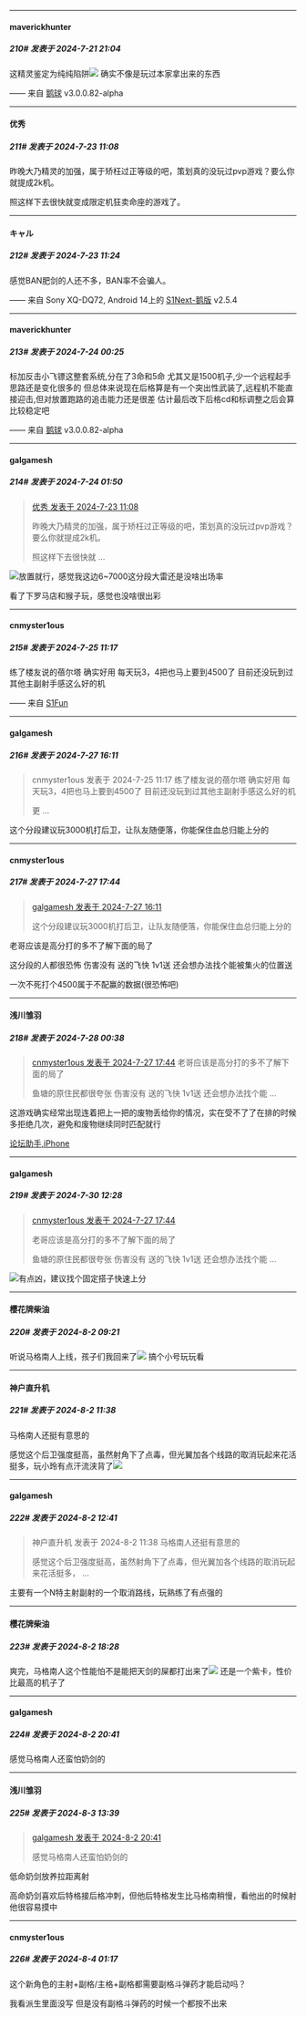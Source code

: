 ﻿
*****

####  maverickhunter  
##### 210#       发表于 2024-7-21 21:04

这精灵鉴定为纯纯陷阱<img src="https://static.saraba1st.com/image/smiley/face2017/068.png" referrerpolicy="no-referrer">
确实不像是玩过本家拿出来的东西

—— 来自 [鹅球](https://www.pgyer.com/xfPejhuq) v3.0.0.82-alpha


*****

####  优秀  
##### 211#       发表于 2024-7-23 11:08

昨晚大乃精灵的加强，属于矫枉过正等级的吧，策划真的没玩过pvp游戏？要么你就提成2k机。

照这样下去很快就变成限定机狂卖命座的游戏了。


*****

####  キャル  
##### 212#       发表于 2024-7-23 11:24

感觉BAN肥剑的人还不多，BAN率不会骗人。

—— 来自 Sony XQ-DQ72, Android 14上的 [S1Next-鹅版](https://github.com/ykrank/S1-Next/releases) v2.5.4


*****

####  maverickhunter  
##### 213#       发表于 2024-7-24 00:25

标加反击小飞镖这整套系统,分在了3命和5命
尤其又是1500机子,少一个远程起手思路还是变化很多的
但总体来说现在后格算是有一个突出性武装了,远程机不能直接迎击,但对放置跑路的追击能力还是很差
估计最后改下后格cd和标调整之后会算比较稳定吧

—— 来自 [鹅球](https://www.pgyer.com/xfPejhuq) v3.0.0.82-alpha


*****

####  galgamesh  
##### 214#       发表于 2024-7-24 01:50

<blockquote><a href="httphttps://bbs.saraba1st.com/2b/forum.php?mod=redirect&amp;goto=findpost&amp;pid=65672136&amp;ptid=2180551" target="_blank">优秀 发表于 2024-7-23 11:08</a>

昨晚大乃精灵的加强，属于矫枉过正等级的吧，策划真的没玩过pvp游戏？要么你就提成2k机。

照这样下去很快就 ...</blockquote>
<img src="https://static.saraba1st.com/image/smiley/face/54.gif" referrerpolicy="no-referrer">放置就行，感觉我这边6~7000这分段大雷还是没啥出场率

看了下罗马店和猴子玩，感觉也没啥很出彩


*****

####  cnmyster1ous  
##### 215#       发表于 2024-7-25 11:17

练了楼友说的蓓尔塔 确实好用 每天玩3，4把也马上要到4500了 目前还没玩到过其他主副射手感这么好的机

—— 来自 [S1Fun](https://s1fun.koalcat.com)


*****

####  galgamesh  
##### 216#       发表于 2024-7-27 16:11

<blockquote>cnmyster1ous 发表于 2024-7-25 11:17
练了楼友说的蓓尔塔 确实好用 每天玩3，4把也马上要到4500了 目前还没玩到过其他主副射手感这么好的机

更 ...</blockquote>
这个分段建议玩3000机打后卫，让队友随便落，你能保住血总归能上分的


*****

####  cnmyster1ous  
##### 217#       发表于 2024-7-27 17:44

<blockquote><a href="httphttps://bbs.saraba1st.com/2b/forum.php?mod=redirect&amp;goto=findpost&amp;pid=65714760&amp;ptid=2180551" target="_blank">galgamesh 发表于 2024-7-27 16:11</a>

这个分段建议玩3000机打后卫，让队友随便落，你能保住血总归能上分的</blockquote>
老哥应该是高分打的多不了解下面的局了

这分段的人都很恐怖 伤害没有 送的飞快 1v1送 还会想办法找个能被集火的位置送

一次不死打个4500属于不配赢的数据(很恐怖吧)


*****

####  浅川雏羽  
##### 218#       发表于 2024-7-28 00:38

<blockquote><a href="httphttps://bbs.saraba1st.com/2b/forum.php?mod=redirect&amp;goto=findpost&amp;pid=65715454&amp;ptid=2180551" target="_blank">cnmyster1ous 发表于 2024-7-27 17:44</a>
老哥应该是高分打的多不了解下面的局了

鱼塘的原住民都很夸张 伤害没有 送的飞快 1v1送 还会想办法找个能 ...</blockquote>
这游戏确实经常出现连着把上一把的废物丢给你的情况，实在受不了了在排的时候多拒绝几次，避免和废物继续同时匹配就行

[论坛助手,iPhone](https://bbs.saraba1st.com/2b/forum.php?mod=viewthread&amp;tid=2029836)


*****

####  galgamesh  
##### 219#       发表于 2024-7-30 12:28

<blockquote><a href="httphttps://bbs.saraba1st.com/2b/forum.php?mod=redirect&amp;goto=findpost&amp;pid=65715454&amp;ptid=2180551" target="_blank">cnmyster1ous 发表于 2024-7-27 17:44</a>

老哥应该是高分打的多不了解下面的局了

鱼塘的原住民都很夸张 伤害没有 送的飞快 1v1送 还会想办法找个能 ...</blockquote>
<img src="https://static.saraba1st.com/image/smiley/face/155.gif" referrerpolicy="no-referrer">有点凶，建议找个固定搭子快速上分


*****

####  樱花牌柴油  
##### 220#       发表于 2024-8-2 09:21

听说马格南人上线，孩子们我回来了<img src="https://static.saraba1st.com/image/smiley/face2017/035.png" referrerpolicy="no-referrer">
搞个小号玩玩看


*****

####  神户直升机  
##### 221#       发表于 2024-8-2 11:38

马格南人还挺有意思的

感觉这个后卫强度挺高，虽然射角下了点毒，但光翼加各个线路的取消玩起来花活挺多，玩小玲有点汗流浃背了<img src="https://static.saraba1st.com/image/smiley/face2017/018.png" referrerpolicy="no-referrer">


*****

####  galgamesh  
##### 222#       发表于 2024-8-2 12:41

<blockquote>神户直升机 发表于 2024-8-2 11:38
马格南人还挺有意思的

感觉这个后卫强度挺高，虽然射角下了点毒，但光翼加各个线路的取消玩起来花活挺多， ...</blockquote>
主要有一个N特主射副射的一个取消路线，玩熟练了有点强的


*****

####  樱花牌柴油  
##### 223#       发表于 2024-8-2 18:28

爽完，马格南人这个性能怕不是能把天剑的屎都打出来了<img src="https://static.saraba1st.com/image/smiley/face2017/067.png" referrerpolicy="no-referrer">
还是一个紫卡，性价比最高的机子了


*****

####  galgamesh  
##### 224#       发表于 2024-8-2 20:41

感觉马格南人还蛮怕奶剑的


*****

####  浅川雏羽  
##### 225#       发表于 2024-8-3 13:39

<blockquote><a href="httphttps://bbs.saraba1st.com/2b/forum.php?mod=redirect&amp;goto=findpost&amp;pid=65778965&amp;ptid=2180551" target="_blank">galgamesh 发表于 2024-8-2 20:41</a>

感觉马格南人还蛮怕奶剑的</blockquote>
低命奶剑放养拉距离射

高命奶剑喜欢后特格接后格冲刺，但他后特格发生比马格南稍慢，看他出的时候射他很容易摸中


*****

####  cnmyster1ous  
##### 226#       发表于 2024-8-4 01:17

这个新角色的主射+副格/主格+副格都需要副格斗弹药才能启动吗？

我看派生里面没写 但是没有副格斗弹药的时候一个都按不出来

